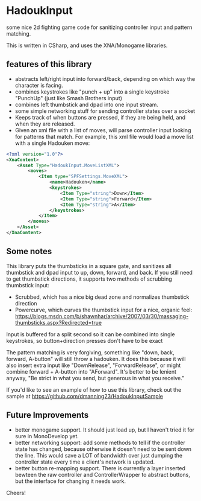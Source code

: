 HadoukInput
===========

some nice 2d fighting game code for sanitizing controller input and pattern matching. 

This is written in CSharp, and uses the XNA/Monogame libraries.

## features of this library

* abstracts left/right input into forward/back, depending on which way the character is facing.
* combines keystrokes like "punch + up" into a single keystroke "PunchUp" (just like Smash Brothers input)
* combines left thumbstick and dpad into one input stream.
* some simple networking stuff for sending controller states over a socket
* Keeps track of when buttons are pressed, if they are being held, and when they are released.
* Given an xml file with a list of moves, will parse controller input looking for patterns that match.  For example, this xml file would load a move list with a single Hadouken move:

```xml
<?xml version="1.0"?>
<XnaContent>
	<Asset Type="HadoukInput.MoveListXML">
		<moves>
			<Item type="SPFSettings.MoveXML">
				<name>Hadouken</name>
				<keystrokes>
					<Item Type="string">Down</Item>
					<Item Type="string">Forward</Item>
					<Item Type="string">A</Item>
				</keystrokes>
			</Item>
		</moves>
	</Asset>
</XnaContent>

```

## Some notes

This library puts the thumbsticks in a square gate, and sanitizes all thumbstick and dpad input to up, down, forward, and back.  If you still need to get thumbstick directions, it supports two methods of scrubbing thumbstick input:
* Scrubbed, which has a nice big dead zone and normalizes thumbstick direction
* Powercurve, which curves the thumbstick input for a nice, organic feel:  
https://blogs.msdn.com/b/shawnhar/archive/2007/03/30/massaging-thumbsticks.aspx?Redirected=true

Input is buffered for a split second so it can be combined into single keystrokes, so button+direction presses don't have to be exact

The pattern matching is very forgiving, something like "down, back, forward, A-button" will still throw a hadouken.  It does this because it will also insert extra input like "DownRelease", "ForwardRelease", or might combine forward + A-button into "AForward".  It's better to be lenient anyway, "Be strict in what you send, but generous in what you receive."

If you'd like to see an example of how to use this library, check out the sample at https://github.com/dmanning23/HadoukInputSample

## Future Improvements
* better monogame support.  It should just load up, but I haven't tried it for sure in MonoDevelop yet.
* better networking support: add some methods to tell if the controller state has changed, because otherwise it doesn't need to be sent down the line.  This would save a LOT of bandwidth over just dumping the controller state every time a client's network is updated.
* better button re-mapping support.  There is currently a layer inserted bewteen the raw controller and ControllerWrapper to abstract buttons, but the interface for changing it needs work.

Cheers!